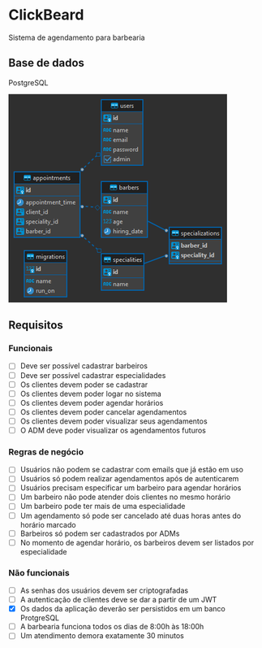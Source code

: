 # ClickBeard
Sistema de agendamento para barbearia

## Base de dados
PostgreSQL

![Modelo entidade relacionamento](diagrama-entidade-relacionamento.png)

## Requisitos

### Funcionais
- [ ] Deve ser possível cadastrar barbeiros
- [ ] Deve ser possível cadastrar especialidades
- [ ] Os clientes devem poder se cadastrar
- [ ] Os clientes devem poder logar no sistema
- [ ] Os clientes devem poder agendar horários
- [ ] Os clientes devem poder cancelar agendamentos
- [ ] Os clientes devem poder visualizar seus agendamentos
- [ ] O ADM deve poder visualizar os agendamentos futuros

### Regras de negócio
- [ ] Usuários não podem se cadastrar com emails que já estão em uso
- [ ] Usuários só podem realizar agendamentos após de autenticarem
- [ ] Usuários precisam especificar um barbeiro para agendar horários
- [ ] Um barbeiro não pode atender dois clientes no mesmo horário
- [ ] Um barbeiro pode ter mais de uma especialidade
- [ ] Um agendamento só pode ser cancelado até duas horas antes do horário marcado
- [ ] Barbeiros só podem ser cadastrados por ADMs
- [ ] No momento de agendar horário, os barbeiros devem ser listados por especialidade

### Não funcionais
- [ ] As senhas dos usuários devem ser criptografadas
- [ ] A autenticação de clientes deve se dar a partir de um JWT
- [x] Os dados da aplicação deverão ser persistidos em um banco ProtgreSQL
- [ ] A barbearia funciona todos os dias de 8:00h às 18:00h
- [ ] Um atendimento demora exatamente 30 minutos
